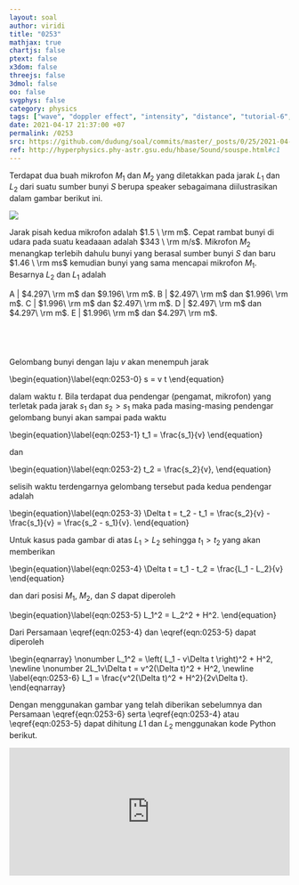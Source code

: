 ```yaml
---
layout: soal
author: viridi
title: "0253"
mathjax: true
chartjs: false
ptext: false
x3dom: false
threejs: false
3dmol: false
oo: false
svgphys: false
category: physics
tags: ["wave", "doppler effect", "intensity", "distance", "tutorial-6", "fi1202", "2020-2"]
date: 2021-04-17 21:37:00 +07
permalink: /0253
src: https://github.com/dudung/soal/commits/master/_posts/0/25/2021-04-17-elementary-physics-tutorial-6-3.md
ref: http://hyperphysics.phy-astr.gsu.edu/hbase/Sound/souspe.html#c1
---
```

Terdapat dua buah mikrofon $M_1$ dan $M_2$ yang diletakkan pada jarak $L_1$ dan $L_2$ dari suatu sumber bunyi $S$ berupa speaker sebagaimana diilustrasikan dalam gambar berikut ini.

![]({{site.baseurl}}/assets/img/0/25/0253.png)

Jarak pisah kedua mikrofon adalah $1.5 \ \rm m$. Cepat rambat bunyi di udara pada suatu keadaaan adalah $343 \ \rm m/s$. Mikrofon $M_2$ menangkap terlebih dahulu bunyi yang berasal sumber bunyi $S$ dan baru $1.46 \ \rm ms$ kemudian bunyi yang sama mencapai mikrofon $M_1$. Besarnya $L_2$ dan $L_1$ adalah

A | $4.297\ \rm m$ dan $9.196\ \rm m$.
B | $2.497\ \rm m$ dan $1.996\ \rm m$.
C | $1.996\ \rm m$ dan $2.497\ \rm m$.
D | $2.497\ \rm m$ dan $4.297\ \rm m$.
E | $1.996\ \rm m$ dan $4.297\ \rm m$.


## &nbsp;
Gelombang bunyi dengan laju $v$ akan menempuh jarak

\begin{equation}\label{eqn:0253-0}
s = v t
\end{equation}

dalam waktu $t$. Bila terdapat dua pendengar (pengamat, mikrofon) yang terletak pada jarak $s_1$ dan $s_2 > s_1$ maka pada masing-masing pendengar gelombang bunyi akan sampai pada waktu

\begin{equation}\label{eqn:0253-1}
t_1 = \frac{s_1}{v}
\end{equation}

dan

\begin{equation}\label{eqn:0253-2}
t_2 = \frac{s_2}{v},
\end{equation}

selisih waktu terdengarnya gelombang tersebut pada kedua pendengar adalah

\begin{equation}\label{eqn:0253-3}
\Delta t = t_2 - t_1 = \frac{s_2}{v} - \frac{s_1}{v} = \frac{s_2 - s_1}{v}.
\end{equation}

Untuk kasus pada gambar di atas $L_1 > L_2$ sehingga $t_1 > t_2$ yang akan memberikan

\begin{equation}\label{eqn:0253-4}
\Delta t = t_1 - t_2 = \frac{L_1 - L_2}{v}
\end{equation}

dan dari posisi $M_1$, $M_2$, dan $S$ dapat diperoleh

\begin{equation}\label{eqn:0253-5}
L_1^2 = L_2^2 + H^2.
\end{equation}

Dari Persamaan \eqref{eqn:0253-4} dan \eqref{eqn:0253-5} dapat diperoleh

\begin{eqnarray}
\nonumber L_1^2 = \left( L_1 - v\Delta t  \right)^2 + H^2, \newline
\nonumber 2L_1v\Delta t = v^2(\Delta t)^2 + H^2, \newline
\label{eqn:0253-6} L_1 = \frac{v^2(\Delta t)^2 + H^2}{2v\Delta t}.
\end{eqnarray}

Dengan menggunakan gambar yang telah diberikan sebelumnya dan Persamaan \eqref{eqn:0253-6} serta \eqref{eqn:0253-4} atau \eqref{eqn:0253-5} dapat dihitung $L1$ dan $L_2$ menggunakan kode Python berikut.

<iframe src="https://trinket.io/embed/python/773e9ef63b" width="100%" height="230" frameborder="0" marginwidth="0" marginheight="0" allowfullscreen></iframe>
